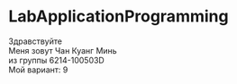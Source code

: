 # LabApplicationProgramming
Здравствуйте </br>
Меня зовут Чан Куанг Минь</br>
из группы 6214-100503D</br>
Мой вариант: 9
